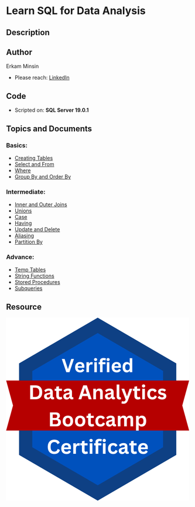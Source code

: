 # Learn SQL for Data Analysis

## Description

## Author
Erkam Minsin
+ Please reach: [LinkedIn](https://www.linkedin.com/in/erkam-minsin-msc-37537514a/)
## Code
+ Scripted on: **SQL Server 19.0.1**
## Topics and Documents
### Basics:
+ [Creating Tables](https://github.com/eminsin/Learn-SQL-for-Data-Analysis/blob/main/SQLBasics1_CreatingTables.sql)
+ [Select and From](https://github.com/eminsin/Learn-SQL-for-Data-Analysis/blob/main/SQLBasics2_SelectandFrom.sql)
+ [Where](https://github.com/eminsin/Learn-SQL-for-Data-Analysis/blob/main/SQLBasics3_Where.sql)
+ [Group By and Order By](https://github.com/eminsin/Learn-SQL-for-Data-Analysis/blob/main/SQLBasics4_GroupByandOrderBy.sql)
### Intermediate:
+ [Inner and Outer Joins](https://github.com/eminsin/Learn-SQL-for-Data-Analysis/blob/main/SQLIntermediate1_InnerandOuterJoins.sql)
+ [Unions](https://github.com/eminsin/Learn-SQL-for-Data-Analysis/blob/main/SQLIntermediate2_Unions.sql)
+ [Case](https://github.com/eminsin/Learn-SQL-for-Data-Analysis/blob/main/SQLIntermediate3_Case.sql)
+ [Having](https://github.com/eminsin/Learn-SQL-for-Data-Analysis/blob/main/SQLIntermediate4_Having.sql)
+ [Update and Delete](https://github.com/eminsin/Learn-SQL-for-Data-Analysis/blob/main/SQLIntermediate5_UpdateandDelete.sql)
+ [Aliasing](https://github.com/eminsin/Learn-SQL-for-Data-Analysis/blob/main/SQLIntermediate6_Aliasing.sql)
+ [Partition By](https://github.com/eminsin/Learn-SQL-for-Data-Analysis/blob/main/SQLIntermediate7_PartitionBy.sql)
### Advance:
+ [Temp Tables](https://github.com/eminsin/Learn-SQL-for-Data-Analysis/blob/main/SQLAdvance1_TempTables.sql)
+ [String Functions](https://github.com/eminsin/Learn-SQL-for-Data-Analysis/blob/main/SQLAdvance2_StringFunctions.sql)
+ [Stored Procedures ](https://github.com/eminsin/Learn-SQL-for-Data-Analysis/blob/main/SQLAdvance3_StoredProcedures.sql)
+ [Subqueries ](https://github.com/eminsin/Learn-SQL-for-Data-Analysis/blob/main/SQLAdvance4_Subqueries.sql)
## Resource
![](https://github.com/eminsin/Learn-SQL-for-Data-Analysis/blob/main/images/Verified%20Analytics%20Bootcamp%20Certification.png)
